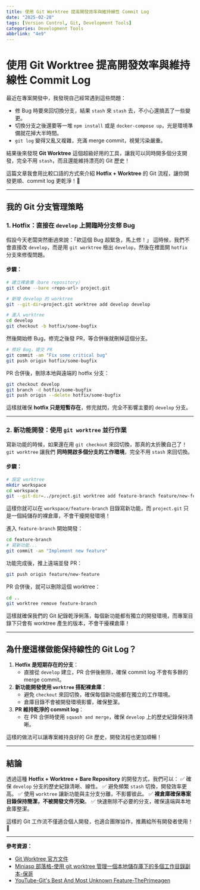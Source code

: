```yaml
---
title: 使用 Git Worktree 提高開發效率與維持線性 Commit Log
date: "2025-02-20"
tags: [Version Control, Git, Development Tools]
categories: Development Tools
abbrlink: "4e9"
---
```


# 使用 Git Worktree 提高開發效率與維持線性 Commit Log

最近在專案開發中，我發現自己經常遇到這些問題：

- 修 Bug 時要來回切換分支，結果 `stash` 來 `stash` 去，不小心還搞丟了一些變更。
- 切換分支之後還要等一堆 `npm install` 或是 `docker-compose up`，光是環境準備就花掉大半時間。
- `git log` 變得又亂又複雜，充滿 merge commit，視覺污染嚴重。

結果後來發現 **Git Worktree** 這個超級好用的工具，讓我可以同時開多個分支開發，完全不用 `stash`，而且還能維持漂亮的 Git 歷史！

這篇文章我會用比較口語的方式來介紹 **Hotfix + Worktree** 的 Git 流程，讓你開發更順、commit log 更乾淨！🚀

<!--more-->

---

## **我的 Git 分支管理策略**

### **1. Hotfix：直接在 `develop` 上開臨時分支修 Bug**

假設今天老闆突然衝過來說：「欸這個 Bug 超緊急，馬上修！」
這時候，我們不會直接改 `develop`，而是用 `git worktree` 檢出 `develop`，然後在裡面開 `hotfix` 分支來修復問題。

#### **步驟：**

```bash
# 建立裸倉庫（bare repository）
git clone --bare <repo-url> project.git

# 新增 develop 的 worktree
git --git-dir=project.git worktree add develop develop

# 進入 worktree
cd develop
git checkout -b hotfix/some-bugfix
```

然後開始修 Bug，修完之後發 PR，等合併後就刪掉這個分支。

```bash
# 修好 Bug，提交 PR
git commit -am "Fix some critical bug"
git push origin hotfix/some-bugfix
```

PR 合併後，刪除本地與遠端的 hotfix 分支：

```bash
git checkout develop
git branch -d hotfix/some-bugfix
git push origin --delete hotfix/some-bugfix
```

這樣就確保 **hotfix 只是短暫存在**，修完就閃，完全不影響主要的 `develop` 分支。

---

### **2. 新功能開發：使用 `git worktree` 並行作業**

寫新功能的時候，如果還在用 `git checkout` 來回切換，那真的太折騰自己了！
`git worktree` 讓我們 **同時開啟多個分支的工作環境**，完全不用 `stash` 來回切換。

#### **步驟：**

```bash
# 設定 worktree
mkdir workspace
cd workspace
git --git-dir=../project.git worktree add feature-branch feature/new-feature
```

這樣你就可以在 `workspace/feature-branch` 目錄寫新功能，而 `project.git` 只是一個純儲存的裸倉庫，不會干擾開發環境！

進入 `feature-branch` 開始開發：

```bash
cd feature-branch
# 寫新功能...
git commit -am "Implement new feature"
```

功能完成後，推上遠端並發 PR：

```bash
git push origin feature/new-feature
```

PR 合併後，就可以刪除這個 worktree：

```bash
cd ..
git worktree remove feature-branch
```

這樣就確保我們的 Git 紀錄乾淨俐落，每個新功能都有獨立的開發環境，而專案目錄下只會有 worktree 產生的版本，不會干擾裸倉庫！

---

## **為什麼這樣做能保持線性的 Git Log？**

1. **Hotfix 是短期存在的分支**：
    - 直接從 `develop` 建立，PR 合併後刪除，確保 commit log 不會有多餘的 merge commit。
2. **新功能開發使用 `worktree` 搭配裸倉庫**：
    - 避免 `checkout` 來回切換，確保每個新功能都在獨立的工作環境。
    - 倉庫目錄不會被開發環境影響，確保整潔。
3. **PR 維持乾淨的 commit log**：
    - 在 PR 合併時使用 `squash and merge`，確保 `develop` 上的歷史紀錄保持清晰。

這樣的做法可以讓專案維持良好的 Git 歷史，開發流程也更加順暢！

---

## **結論**

透過這種 **Hotfix + Worktree + Bare Repository** 的開發方式，我們可以：
✅ 確保 `develop` 分支的歷史紀錄清晰、線性。
✅ 避免頻繁 `stash` 切換，開發效率更高。
✅ 使用 `worktree` 讓新功能與主分支分離，不影響彼此。
✅ **裸倉庫確保專案目錄保持簡潔，不被開發文件污染**。
✅ 快速刪除不必要的分支，確保遠端與本地倉庫整潔。

這樣的 Git 工作流不僅適合個人開發，也適合團隊協作，推薦給所有開發者使用！🚀

---

**參考資源：**

- [Git Worktree 官方文件](https://git-scm.com/docs/git-worktree)
- [Miniasp 部落格-使用 git worktree 管理一個本地儲存庫下的多個工作目錄副本-保哥](https://blog.miniasp.com/post/2023/10/29/git-worktree-manage-multiple-working-directories)
- [YouTube-Git's Best And Most Unknown Feature-ThePrimeagen
  ](https://www.youtube.com/watch?v=2uEqYw-N8uE&t=433s)
